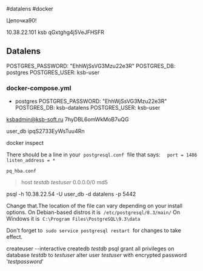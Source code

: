 #datalens #docker 

Цепочка90!

10.38.22.101
ksb 
qGxtghg4j5VeJFHSFR
## Datalens

POSTGRES_PASSWORD: "EhhWjSsVG3Mzu22e3R"
      POSTGRES_DB: postgres
      POSTGRES_USER: ksb-user

### docker-compose.yml
- postgres
	POSTGRES_PASSWORD: "EhhWjSsVG3Mzu22e3R"
	POSTGRES_DB: ksb-datalens
	POSTGRES_USER: ksb-user




ksbadmin@ksb-soft.ru
7hyDBL6omWkMoB7uQG

user_db
ipqS2733EyWsTuu4Rn


docker inspect 

There should be a line in your 
`postgresql.conf`
 file that says:
`   port = 1486   `
`listen_address = *`

`pq_hba.conf`
>	host *testdb* *testuser* 0.0.0.0/0 md5

psql -h 10.38.22.54 -U user_db -d datalens -p 5442


Change that.The location of the file can vary depending on your install options. On Debian-based distros it is 
`/etc/postgresql/8.3/main/`
On Windows it is 
`C:\Program Files\PostgreSQL\9.3\data`

Don't forget to 
`sudo service postgresql restart`
 for changes to take effect.

createuser --interactive
createdb *testdb*
psql 
	grant all privileges on database *testdb* to *testuser*
	alter user *testuser* with encrypted password '*testpassword*'
